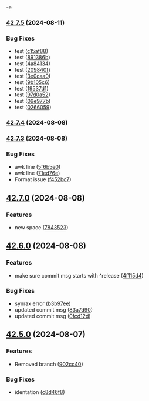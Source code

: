 -e 

### [42.7.5](https://github.com/hashemuhammed/github-actions-practice/compare/v42.7.4...v42.7.5) (2024-08-11)


### Bug Fixes

* test ([c15af88](https://github.com/hashemuhammed/github-actions-practice/commit/c15af88b2e114bdb37a0a0335025a16743fe82ee))
* test ([891386b](https://github.com/hashemuhammed/github-actions-practice/commit/891386b770a4d1511a9a6f4b5b13882fc85cb432))
* test ([4a84134](https://github.com/hashemuhammed/github-actions-practice/commit/4a841348153124b73c30970514aabf3f27880228))
* test ([209840f](https://github.com/hashemuhammed/github-actions-practice/commit/209840fc6f6f95e20aeb7aa2fcf042826fa0d382))
* test ([3e0caa0](https://github.com/hashemuhammed/github-actions-practice/commit/3e0caa0e079df545008f0a187f3e5d9e4c7d9d7c))
* test ([9b105c6](https://github.com/hashemuhammed/github-actions-practice/commit/9b105c66aad6cfcb9e5014f811d3c7c673feea97))
* test ([19537d1](https://github.com/hashemuhammed/github-actions-practice/commit/19537d1b67952cb646ea1036f5737ec39b891d66))
* test ([97d0a52](https://github.com/hashemuhammed/github-actions-practice/commit/97d0a523ff1d742af5ff550b984425b807b4e857))
* test ([09e977b](https://github.com/hashemuhammed/github-actions-practice/commit/09e977b344adc0cf09f411f1c4eaa9767b584bfa))
* test ([0266059](https://github.com/hashemuhammed/github-actions-practice/commit/02660593b4a1eb2c273885a10da5f87914a73896))



### [42.7.4](https://github.com/hashemuhammed/github-actions-practice/compare/v42.7.3...v42.7.4) (2024-08-08)



### [42.7.3](https://github.com/hashemuhammed/github-actions-practice/compare/v42.7.0...v42.7.3) (2024-08-08)


### Bug Fixes

* awk line ([5f6b5e0](https://github.com/hashemuhammed/github-actions-practice/commit/5f6b5e00a9afe144a372f75ebf4e6ac5641dfdb0))
* awk line ([71ed76e](https://github.com/hashemuhammed/github-actions-practice/commit/71ed76ec174e1ac925b391fd12001f1e823369c2))
* Format issue ([f452bc7](https://github.com/hashemuhammed/github-actions-practice/commit/f452bc7ce82899f5aa62a570663df78c22b671e1))

## [42.7.0](https://github.com/hashemuhammed/github-actions-practice/compare/v42.6.0...v42.7.0) (2024-08-08)
 
### Features
 
* new space ([7843523](https://github.com/hashemuhammed/github-actions-practice/commit/7843523bb9628d4f702e21464c7dd7a0cbb9c848))
 
## [42.6.0](https://github.com/hashemuhammed/github-actions-practice/compare/v42.5.0...v42.6.0) (2024-08-08)
 
### Features
 
* make sure commit msg starts with ^release ([4f115d4](https://github.com/hashemuhammed/github-actions-practice/commit/4f115d453ceb22433768e9b6d2f11d9fa7ffea23))
 
### Bug Fixes
 
* synrax error ([b3b97ee](https://github.com/hashemuhammed/github-actions-practice/commit/b3b97ee09c3fd7fde3d83f8178e8a707bf830833))
* updated commit msg ([83a7d90](https://github.com/hashemuhammed/github-actions-practice/commit/83a7d90b74e84bb5d63fc9b1e5c8dc366fbeb74c))
* updated commit msg ([0fcd12d](https://github.com/hashemuhammed/github-actions-practice/commit/0fcd12d3b1782156acc8ae3907591c4590606f15))
 
## [42.5.0](https://github.com/hashemuhammed/github-actions-practice/compare/v42.4.0...v42.5.0) (2024-08-07)
 
### Features
 
* Removed branch ([902cc40](https://github.com/hashemuhammed/github-actions-practice/commit/902cc40e48c7ba0e6db751b8843e2119800c7fff))
 
### Bug Fixes
 
* identation ([c8d46f8](https://github.com/hashemuhammed/github-actions-practice/commit/c8d46f83e7b73428b9d5ff85ed5606c2827ffdee))
 
